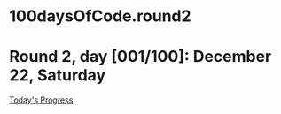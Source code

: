 # 100daysOfCode.round2

# Round 2, day [001/100]: December 22, Saturday
[Today's Progress](https://frontendpadawan.wordpress.com/2018/12/22/round-2-day-001-100/)